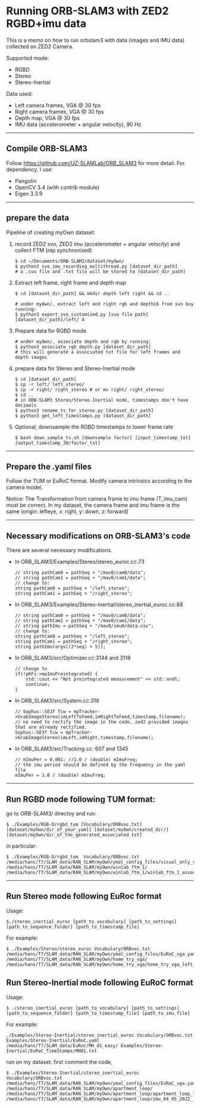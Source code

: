 # Running ORB-SLAM3 with ZED2 RGBD+imu data
This is a memo on how to run orbslam3 with data (images and IMU data) collected on ZED2 Camera.

Supported mode:
- RGBD
- Stereo
- Stereo-Inertial

Data used:
- Left camera frames, VGA @ 30 fps
- Right camera frames, VGA @ 30 fps
- Depth map, VGA @ 30 fps
- IMU data (accelerometer + angular velocity), 90 Hz
-----------------------------------------------------------------
## Compile ORB-SLAM3
Follow https://github.com/UZ-SLAMLab/ORB_SLAM3 for more detail.
For dependency, I use:
- Pangolin
- OpenCV 3.4 (with contrib module)
- Eigen 3.3.9

------------------------------------------------------------------
## prepare the data
Pipeline of creating myOwn dataset:

1. record ZED2 svo, ZED2 imu (accelerometer + angular velocity) and collect FTM (ntp synchronized)
	```
	$ cd ~/Documents/ORB-SLAM2/dataset/myOwn/
	$ python3 svo_imu_recording_multithread.py [dataset_dir_path]
	# a .svo file and .txt file will be stored to [dataset_dir_path]
	```

2. Extract left frame, right frame and depth map
	```
	$ cd [dataset_dir_path] && mkdir depth left right && cd ..
	
	# under myOwn/, extract left and right rgb and depth16 from svo buy running:
	$ python3 export_svo_customized.py [svo file path] [dataset_dir_path]/left/ 4
	```

3. Prepare data for RGBD mode
	```
	# under myOwn/, associate depth and rgb by running:
	$ python3 associate_rgb_depth.py [dataset_dir_path]
	# this will generate a associated txt file for left frames and depth images
	```

4. prepare data for Stereo and Stereo-Inertial mode
	```
	$ cd [dataset_dir_path]
	$ cp -r left/ left_stereo/
	$ cp -r right/ right_stereo # or mv right/ right_stereo/
	$ cd ..
	# in ORB-SLAM3 Stereo/Stereo-Inertial mode, timestamps don't have decimals
	$ python3 rename_ts_for_stereo.py [dataset_dir_path] 
	$ python3 get_left_timestamps.py [dataset_dir_path]
	```

5. Optional, downsample the RGBD timestamps to lower frame rate
	```
	$ bash down_sample_ts.sh [downsample factor] [input_timestamp_txt] [output_timestamp_30/factor_txt] 
	```
-----------------------------------------------------

## Prepare the .yaml files 
Follow the TUM or EuRoC format. Modify camera intrinsics according to the camera model.

Notice: The Transformation from camera frame to imu frame (T_imu_cam) must be correct. In my dataset, the camera frame and imu frame is the same (origin: lefteye, x: right, y: down, z: forward)

-----------------------------------------------------

## Necessary modifications on ORB-SLAM3's code

There are several necessary modifications.
- In ORB_SLAM3/Examples/Stereo/stereo_euroc.cc:73
	```
	// string pathCam0 = pathSeq + "/mav0/cam0/data";
	// string pathCam1 = pathSeq + "/mav0/cam1/data";
	// change to:
	string pathCam0 = pathSeq + "/left_stereo";
	string pathCam1 = pathSeq + "/right_stereo";
	```
- In ORB_SLAM3/Examples/Stereo-Inertial/stereo_inertial_euroc.cc:88
	```
	// string pathCam0 = pathSeq + "/mav0/cam0/data";
	// string pathCam1 = pathSeq + "/mav0/cam1/data";
	// string pathImu = pathSeq + "/mav0/imu0/data.csv";
	// change to:
	string pathCam0 = pathSeq + "/left_stereo";
	string pathCam1 = pathSeq + "/right_stereo";
	string pathImu(argv[(2*seq) + 5]);
	```
- In ORB_SLAM3/src/Optimizer.cc:3144 and 3118
	```
	// change to 
	if(!pKFi->mpImuPreintegrated) {
		std::cout << "Not preintegrated measurement" << std::endl;
		continue;
	}
	```
- In ORB_SLAM3/src/System.cc:318
	```
	// Sophus::SE3f Tcw = mpTracker->GrabImageStereo(imLeftToFeed,imRightToFeed,timestamp,filename);
	// no need to rectify the image in the code, zed2 provided images that are already rectified. 
	Sophus::SE3f Tcw = mpTracker->GrabImageStereo(imLeft,imRight,timestamp,filename);
	```
- In ORB_SLAM3/src/Tracking.cc: 607 and 1345
	```
	// mImuPer = 0.001; //1.0 / (double) mImuFreq;
	// the imu period should be defined by the frequency in the yaml file
	mImuPer = 1.0 / (double) mImuFreq;
	```


-----------------------------------------------------

## Run RGBD mode following TUM format:
go to ORB-SLAM3/ directoy and run:
```
$ ./Examples/RGB-D/rgbd_tum [Vocabulary/ORBvoc.txt] [dataset/myOwn/dir_of_your_yaml] [dataset/myOwn/created_dir/] [dataset/myOwn/dir_of_the_generated_associated.txt] 
```
	
in particular:
```
$ ./Examples/RGB-D/rgbd_tum  Vocabulary/ORBvoc.txt /media/hans/T7/SLAM_data/RAN_SLAM/myOwn/ymal_config_files/visual_only_rgbd_TUM_orbslam3.yaml /media/hans/T7/SLAM_data/RAN_SLAM/myOwn/winlab_ftm_1/ /media/hans/T7/SLAM_data/RAN_SLAM/myOwn/winlab_ftm_1/winlab_ftm_1_associated.txt
```
-----------------------------------------------------

<!-- # run V-I mode following TUM-VI format (so far haven't succeed) -->
<!-- Usage: ./stereo_inertial_tum_vi [path_to_vocabulary] [path_to_settings_ymal] [path_to_image_folder_1] [path_to_image_folder_2] [path_to_times_file_for_images] [path_to_imu_data(trajectory_file_name)]

./Examples/Stereo-Inertial/stereo_inertial_tum_vi Vocabulary/ORBvoc.txt Examples/Stereo-Inertial/TUM-VI.yaml /media/hans/T7/SLAM_data/TUM_V-I/dataset-corridor1_512_16/mav0/cam0/data /media/hans/T7/SLAM_data/TUM_V-I/dataset-corridor1_512_16/mav0/cam1/data Examples/Stereo-Inertial/TUM_TimeStamps/dataset-corridor1_512.txt Examples/Stereo-Inertial/TUM_IMU/dataset-corridor1_512.txt

./Examples/Stereo-Inertial/stereo_inertial_tum_vi Vocabulary/ORBvoc.txt /media/hans/T7/SLAM_data/RAN_SLAM/myOwn/winlab_ftm_2/winlab_ftm_2_VI.yaml /media/hans/T7/SLAM_data/RAN_SLAM/myOwn/winlab_ftm_2/left_stereo /media/hans/T7/SLAM_data/RAN_SLAM/myOwn/winlab_ftm_2/right_stereo  /media/hans/T7/SLAM_data/RAN_SLAM/myOwn/winlab_ftm_2/winlab_ftm_2_left_timestamps.txt /media/hans/T7/SLAM_data/RAN_SLAM/myOwn/winlab_ftm_2/imu_02_11_2022__19_03_47.txt

./Examples/Stereo-Inertial/stereo_inertial_tum_vi Vocabulary/ORBvoc.txt /media/hans/T7/SLAM_data/RAN_SLAM/myOwn/home_try/home_try_VI.yaml /media/hans/T7/SLAM_data/RAN_SLAM/myOwn/home_try/left_stereo /media/hans/T7/SLAM_data/RAN_SLAM/myOwn/home_try/right_stereo  /media/hans/T7/SLAM_data/RAN_SLAM/myOwn/home_try/home_try_left_timestamps.txt /media/hans/T7/SLAM_data/RAN_SLAM/myOwn/home_try/imu_03_13_2022__16_02_48.txt -->

## Run Stereo mode following EuRoc format
Usage: 
```
$./stereo_inertial_euroc [path_to_vocabulary] [path_to_settings] [path_to_sequence_folder] [path_to_timestamp_file]
```

For example:
```
$ ./Examples/Stereo/stereo_euroc Vocabulary/ORBvoc.txt /media/hans/T7/SLAM_data/RAN_SLAM/myOwn/ymal_config_files/EuRoC_vga.yaml /media/hans/T7/SLAM_data/RAN_SLAM/myOwn/home_try_vga/ /media/hans/T7/SLAM_data/RAN_SLAM/myOwn/home_try_vga/home_try_vga_left_timestamps.txt  
```

## Run Stereo-Inertial mode following EuRoC format
Usage: 
```
$ ./stereo_inertial_euroc [path_to_vocabulary] [path_to_settings] [path_to_sequence_folder] [path_to_timestamp_file] [path_to_imu_file]
```

For example:
```
./Examples/Stereo-Inertial/stereo_inertial_euroc Vocabulary/ORBvoc.txt Examples/Stereo-Inertial/EuRoC.yaml /media/hans/T7/SLAM_data/EuRoc/MH_01_easy/ Examples/Stereo-Inertial/EuRoC_TimeStamps/MH01.txt 
```

run on my dataset:
first comment the code,

```
$ ./Examples/Stereo-Inertial/stereo_inertial_euroc Vocabulary/ORBvoc.txt /media/hans/T7/SLAM_data/RAN_SLAM/myOwn/ymal_config_files/EuRoC_vga.yaml /media/hans/T7/SLAM_data/RAN_SLAM/myOwn/apartment_loop/ /media/hans/T7/SLAM_data/RAN_SLAM/myOwn/apartment_loop/apartment_loop_left_timestamps.txt /media/hans/T7/SLAM_data/RAN_SLAM/myOwn/apartment_loop/imu_04_05_2022__20_18_55.txt 
```
